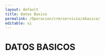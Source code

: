 ```yaml
---
layout: default
title: Datos Basico
permalink: /Operacion/crm/servicio/abasica/
editable: si
---
```


# DATOS BASICOS

